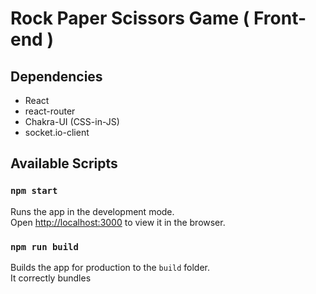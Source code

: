 # Rock Paper Scissors Game ( Front-end )

## Dependencies
- React
- react-router
- Chakra-UI (CSS-in-JS)
- socket.io-client

## Available Scripts

### `npm start`

Runs the app in the development mode.<br /> Open
[http://localhost:3000](http://localhost:3000) to view it in the browser.


### `npm run build`

Builds the app for production to the `build` folder.<br /> It correctly bundles


